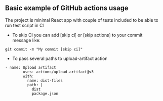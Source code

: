 ## Basic example of GitHub actions usage

The project is minimal React app with couple of tests included to be able to run test script in CI

- To skip CI you can add [skip ci] or [skip actions] to your commit message like:
```
git commit -m "My commit [skip ci]"
```

- To pass several paths to upload-artifact action
```
- name: Upload artifact
        uses: actions/upload-artifact@v3
        with:
          name: dist-files
          path: |
            dist
            package.json 
```